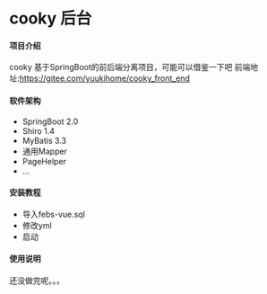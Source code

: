 # cooky 后台

#### 项目介绍
cooky 基于SpringBoot的前后端分离项目，可能可以借鉴一下吧
前端地址:https://gitee.com/yuukihome/cooky_front_end

#### 软件架构
- SpringBoot 2.0
- Shiro 1.4
- MyBatis 3.3
- 通用Mapper
- PageHelper
- ...


#### 安装教程

- 导入febs-vue.sql
- 修改yml
- 启动

#### 使用说明

还没做完呢。。。


